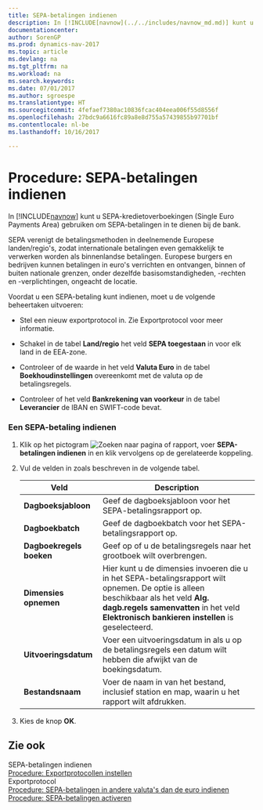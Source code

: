 ```yaml
---
title: SEPA-betalingen indienen
description: In [!INCLUDE[navnow](../../includes/navnow_md.md)] kunt u SEPA-kredietoverboekingen (Single Euro Payments Area) gebruiken om SEPA-betalingen in te dienen bij de bank.
documentationcenter: 
author: SorenGP
ms.prod: dynamics-nav-2017
ms.topic: article
ms.devlang: na
ms.tgt_pltfrm: na
ms.workload: na
ms.search.keywords: 
ms.date: 07/01/2017
ms.author: sgroespe
ms.translationtype: HT
ms.sourcegitcommit: 4fefaef7380ac10836fcac404eea006f55d8556f
ms.openlocfilehash: 27bdc9a6616fc89a8e8d755a57439855b97701bf
ms.contentlocale: nl-be
ms.lasthandoff: 10/16/2017

---
```

# <a name="how-to-file-sepa-payments"></a>Procedure: SEPA-betalingen indienen
In [!INCLUDE[navnow](../../includes/navnow_md.md)] kunt u SEPA-kredietoverboekingen (Single Euro Payments Area) gebruiken om SEPA-betalingen in te dienen bij de bank.  
  
 SEPA verenigt de betalingsmethoden in deelnemende Europese landen/regio's, zodat internationale betalingen even gemakkelijk te verwerken worden als binnenlandse betalingen. Europese burgers en bedrijven kunnen betalingen in euro's verrichten en ontvangen, binnen of buiten nationale grenzen, onder dezelfde basisomstandigheden, -rechten en -verplichtingen, ongeacht de locatie.  
  
 Voordat u een SEPA-betaling kunt indienen, moet u de volgende beheertaken uitvoeren:  
  
-   Stel een nieuw exportprotocol in. Zie Exportprotocol voor meer informatie.  
  
-   Schakel in de tabel **Land/regio** het veld **SEPA toegestaan** in voor elk land in de EEA-zone.  
  
-   Controleer of de waarde in het veld **Valuta Euro** in de tabel **Boekhoudinstellingen** overeenkomt met de valuta op de betalingsregels.  
  
-   Controleer of het veld **Bankrekening van voorkeur** in de tabel **Leverancier** de IBAN en SWIFT-code bevat.  
  
### <a name="to-file-a-sepa-payment"></a>Een SEPA-betaling indienen  
  
1.  Klik op het pictogram ![Zoeken naar pagina of rapport](media/ui-search/search_small.png "pictogram Zoeken naar pagina of rapport"), voer **SEPA-betalingen indienen** in en klik vervolgens op de gerelateerde koppeling.  
  
2.  Vul de velden in zoals beschreven in de volgende tabel.  
  
    |Veld|Description|  
    |---------------------------------|---------------------------------------|  
    |**Dagboeksjabloon**|Geef de dagboeksjabloon voor het SEPA-betalingsrapport op.|  
    |**Dagboekbatch**|Geef de dagboekbatch voor het SEPA-betalingsrapport op.|  
    |**Dagboekregels boeken**|Geef op of u de betalingsregels naar het grootboek wilt overbrengen.|  
    |**Dimensies opnemen**|Hier kunt u de dimensies invoeren die u in het SEPA-betalingsrapport wilt opnemen. De optie is alleen beschikbaar als het veld **Alg. dagb.regels samenvatten** in het veld **Elektronisch bankieren instellen** is geselecteerd.|  
    |**Uitvoeringsdatum**|Voer een uitvoeringsdatum in als u op de betalingsregels een datum wilt hebben die afwijkt van de boekingsdatum.|  
    |**Bestandsnaam**|Voer de naam in van het bestand, inclusief station en map, waarin u het rapport wilt afdrukken.|  
  
3.  Kies de knop **OK**.  
  
## <a name="see-also"></a>Zie ook  
 SEPA-betalingen indienen   
 [Procedure: Exportprotocollen instellen](how-to-set-up-export-protocols.md)   
 Exportprotocol   
 [Procedure: SEPA-betalingen in andere valuta's dan de euro indienen](how-to-file-non-euro-sepa-payments.md)   
 [Procedure: SEPA-betalingen activeren](how-to-activate-sepa-payments.md)
